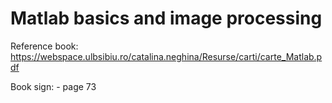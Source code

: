 # Matlab basics and image processing

Reference book: https://webspace.ulbsibiu.ro/catalina.neghina/Resurse/carti/carte_Matlab.pdf 

Book sign: - page 73
